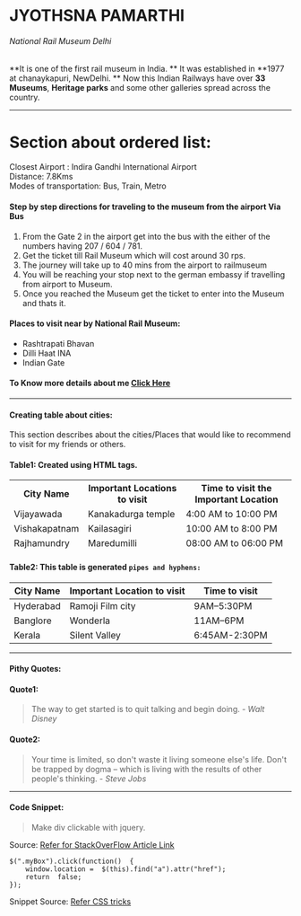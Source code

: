 # JYOTHSNA PAMARTHI
###### National Rail Museum Delhi
<p>

**It is one of the first rail museum in India.
** It was established in **1977 at chanaykapuri, NewDelhi.
** Now this Indian Railways have over **33 Museums**, **Heritage parks** and some other galleries spread across the country.

</p>

<hr>
<h1> Section about ordered list:</h1>
<p> Closest Airport : Indira Gandhi International Airport <br> 
Distance: 7.8Kms <br>
Modes of transportation: Bus, Train, Metro
 
</p>
<h4> Step by step directions for traveling to the museum from the airport Via Bus</h4>
<ol>
<li>From the Gate 2 in the airport get into the bus with the either of the numbers having 207 / 604 / 781.</li>
<li>Get the ticket till Rail Museum which will cost around 30 rps.</li>
<li>The journey will take up to 40 mins from the airport to railmuseum </li>
<li> You will be reaching your stop next to the german embassy if travelling from  airport to Museum.</li>
<li>Once you reached the Museum get the ticket to enter into the Museum and thats it.</li>
</ol>

<h4>Places to visit near by National Rail Museum: </h4>
<ul> 
<li> Rashtrapati Bhavan </li>
<li> Dilli Haat INA </li>
<li>Indian Gate </li>
</ul>

#### To Know more details about me [Click Here](https://github.com/jyothsna9797/assignment2-pamarthi/blob/main/AboutMe.md)

<hr>


<h4> Creating table about cities:</h4>
<p> This section describes about the cities/Places that would like to recommend to visit for my friends or others.</p>

#### Table1: Created using HTML tags.
<table style="width:100%">
<thead>
<tr>
<th> City Name </th>
<th>Important Locations to visit</th>
<th>Time to visit the Important Location </th>
</tr>
</thread>
<tr>
<td> Vijayawada </td>
<td> Kanakadurga temple</td>
<td>  4:00 AM to 10:00 PM </td>
</tr>
<tr>
<td> Vishakapatnam </td>
<td>  Kailasagiri</td>
<td> 10:00 AM to 8:00 PM</td>
</tr>
<tr>
<td> Rajhamundry</td>
<td> Maredumilli</td>
<td> 08:00 AM to 06:00 PM </td>
</tr>
</table>
</body>
</html>

#### Table2: This table is generated `pipes and hyphens:`
| City Name   | Important Location to visit   | Time to visit     |
| ------------- | ------------- | -------- |
| Hyderabad         | Ramoji Film city        | 9AM–5:30PM  |
| Banglore          | Wonderla     | 11AM–6PM  |
| Kerala | Silent Valley | 6:45AM-2:30PM |

<hr>
<h4>Pithy Quotes: </h4>

#### Quote1:

> The way to get started is to quit talking and begin doing. - *Walt Disney*

#### Quote2:

> Your time is limited, so don't waste it living someone else's life. Don't be trapped by dogma – which is living with the results of other people's thinking.  - *Steve Jobs*

<hr>
<h4> Code Snippet: </h4>

> Make div clickable with jquery.

Source: [Refer for StackOverFlow Article Link](https://stackoverflow.com/questions/5270599/make-div-clickable-with-jquery)

```
$(".myBox").click(function()  {
	window.location =  $(this).find("a").attr("href");
	return  false;
});
```
Snippet Source: [Refer CSS tricks](https://css-tricks.com/snippets/jquery/make-entire-div-clickable/)